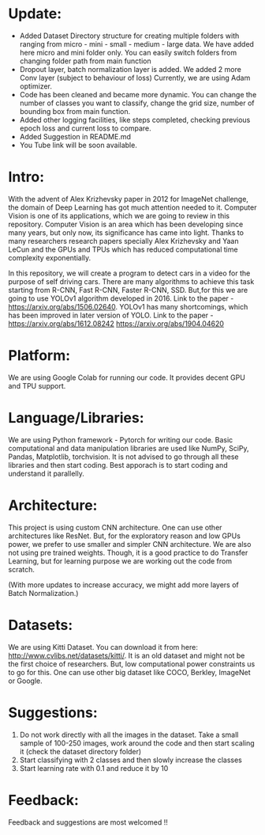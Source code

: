 # Update:  
- Added Dataset Directory structure for creating multiple folders with ranging from micro - mini - small - medium - large data. We have added here micro and mini folder only. You can easily switch folders from changing folder path from main function
- Dropout layer, batch normalization layer is added. We added 2 more Conv layer (subject to behaviour of loss) Currently, we are using Adam optimizer. 
- Code has been cleaned and became more dynamic. You can change the number of classes you want to classify, change the grid size,      number of bounding box from main function.
- Added other logging facilities, like steps completed, checking previous epoch loss and current loss to compare.
- Added Suggestion in README.md
- You Tube link will be soon available.

# Intro:
With the advent of Alex Krizhevsky paper in 2012 for ImageNet challenge, the domain of Deep Learning has got much attention needed to it.
Computer Vision is one of its applications, which we are going to review in this repository.
Computer Vision is an area which has been developing since many years, but only now, its significance has came into light. Thanks to many researchers research papers specially Alex Krizhevsky and Yaan LeCun and the GPUs and TPUs which has reduced computational time complexity exponentially.

In this repository, we will create a program to detect cars in a video for the purpose of self driving cars. There are many algorithms to achieve this task starting from R-CNN, Fast R-CNN, Faster R-CNN, SSD. But,for this we are going to use YOLOv1 algorithm developed in 2016. Link to the paper - https://arxiv.org/abs/1506.02640. 
YOLOv1 has many shortcomings, which has been improved in later version of YOLO. Link to the paper - https://arxiv.org/abs/1612.08242 https://arxiv.org/abs/1904.04620


# Platform: 
We are using Google Colab for running our code. It provides decent GPU and TPU support.

# Language/Libraries:
We are using Python framework - Pytorch  for writing our code. Basic computational and data manipulation libraries are used like NumPy, SciPy, Pandas, Matplotlib, torchvision. It is not advised to go through all these libraries and then start coding. Best apporach is to start coding and understand it parallelly.

# Architecture:
This project is using custom CNN architecture. One can use other architectures like ResNet. But, for the exploratory reason and low GPUs power, we prefer to use smaller and simpler CNN architecture. We are also not using pre trained weights. Though, it is a good practice to do Transfer Learning, but for learning purpose we are working out the code from scratch.

(With more updates to increase accuracy, we might add more layers of Batch Normalization.)

# Datasets:
We are using Kitti Dataset. You can download it from here: http://www.cvlibs.net/datasets/kitti/. It is an old dataset and might not be the first choice of researchers. But, low computational power constraints us to go for this. One can use other big dataset like COCO, Berkley, ImageNet or Google.
 
# Suggestions:
1) Do not work directly with all the images in the dataset. Take a small sample of 100-250 images, work around the code and then start scaling it (check the dataset directory folder)
2) Start classifying with 2 classes and then slowly increase the classes
3) Start learning rate with 0.1 and reduce it by 10

# Feedback:
Feedback and suggestions are most welcomed !!
